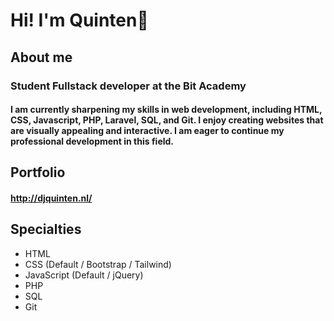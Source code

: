 # Hi! I'm Quinten👋

## About me
### Student Fullstack developer at the Bit Academy
####  I am currently sharpening my skills in web development, including HTML, CSS, Javascript, PHP, Laravel, SQL, and Git. I enjoy creating websites that are visually appealing and interactive. I am eager to continue my professional development in this field.

## Portfolio
#### http://djquinten.nl/

## Specialties

- HTML
- CSS (Default / Bootstrap / Tailwind)
- JavaScript (Default / jQuery)
- PHP
- SQL
- Git
